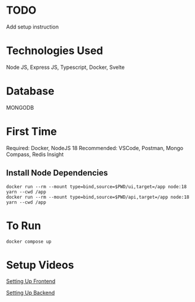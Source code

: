 # TODO
Add setup instruction

# Technologies Used
Node JS, Express JS, Typescript, Docker, Svelte

# Database
MONGODB

# First Time
Required: Docker, NodeJS 18
Recommended: VSCode, Postman, Mongo Compass, Redis Insight

## Install Node Dependencies
```
docker run --rm --mount type=bind,source=$PWD/ui,target=/app node:18 yarn --cwd /app
docker run --rm --mount type=bind,source=$PWD/api,target=/app node:18 yarn --cwd /app
```

# To Run
```
docker compose up
```

# Setup Videos
[Setting Up Frontend](https://www.youtube.com/watch?v=A4s-K06qc6k)

[Setting Up Backend](https://www.youtube.com/watch?v=dbjJGCbxj7M)
